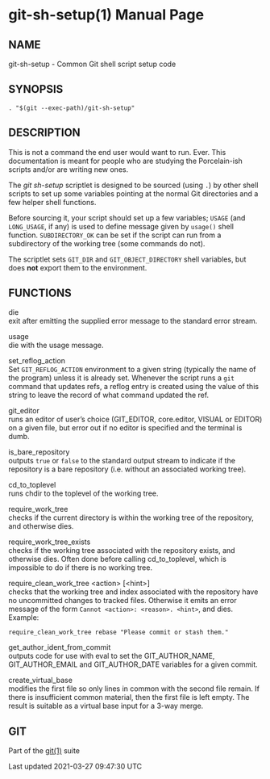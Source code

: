 # git-sh-setup(1) Manual Page

## NAME

git-sh-setup - Common Git shell script setup code

## SYNOPSIS

    . "$(git --exec-path)/git-sh-setup"

## DESCRIPTION

This is not a command the end user would want to run. Ever. This documentation is meant for people who are studying the Porcelain-ish scripts and/or are writing new ones.

The _git sh-setup_ scriptlet is designed to be sourced (using `.`) by other shell scripts to set up some variables pointing at the normal Git directories and a few helper shell functions.

Before sourcing it, your script should set up a few variables; `USAGE` (and `LONG_USAGE`, if any) is used to define message given by `usage()` shell function. `SUBDIRECTORY_OK` can be set if the script can run from a subdirectory of the working tree (some commands do not).

The scriptlet sets `GIT_DIR` and `GIT_OBJECT_DIRECTORY` shell variables, but does **not** export them to the environment.

## FUNCTIONS

die  
exit after emitting the supplied error message to the standard error stream.

usage  
die with the usage message.

set_reflog_action  
Set `GIT_REFLOG_ACTION` environment to a given string (typically the name of the program) unless it is already set. Whenever the script runs a `git` command that updates refs, a reflog entry is created using the value of this string to leave the record of what command updated the ref.

git_editor  
runs an editor of user’s choice (GIT_EDITOR, core.editor, VISUAL or EDITOR) on a given file, but error out if no editor is specified and the terminal is dumb.

is_bare_repository  
outputs `true` or `false` to the standard output stream to indicate if the repository is a bare repository (i.e. without an associated working tree).

cd_to_toplevel  
runs chdir to the toplevel of the working tree.

require_work_tree  
checks if the current directory is within the working tree of the repository, and otherwise dies.

require_work_tree_exists  
checks if the working tree associated with the repository exists, and otherwise dies. Often done before calling cd_to_toplevel, which is impossible to do if there is no working tree.

require_clean_work_tree &lt;action&gt; \[&lt;hint&gt;\]  
checks that the working tree and index associated with the repository have no uncommitted changes to tracked files. Otherwise it emits an error message of the form `Cannot <action>: <reason>. <hint>`, and dies. Example:

    require_clean_work_tree rebase "Please commit or stash them."

get_author_ident_from_commit  
outputs code for use with eval to set the GIT_AUTHOR_NAME, GIT_AUTHOR_EMAIL and GIT_AUTHOR_DATE variables for a given commit.

create_virtual_base  
modifies the first file so only lines in common with the second file remain. If there is insufficient common material, then the first file is left empty. The result is suitable as a virtual base input for a 3-way merge.

## GIT

Part of the [git(1)](git.html) suite

Last updated 2021-03-27 09:47:30 UTC
